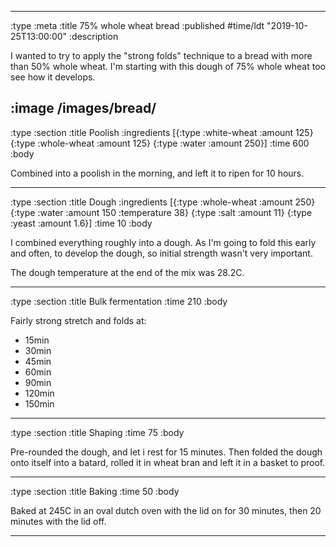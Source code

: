 --------------------------------------------------------------------------------
:type :meta
:title 75% whole wheat bread
:published #time/ldt "2019-10-25T13:00:00"
:description

I wanted to try to apply the "strong folds" technique to a bread with more than
50% whole wheat. I'm starting with this dough of 75% whole wheat too see how it
develops.

:image /images/bread/
--------------------------------------------------------------------------------
:type :section
:title Poolish
:ingredients
[{:type :white-wheat :amount 125}
 {:type :whole-wheat :amount 125}
 {:type :water :amount 250}]
:time 600
:body

Combined into a poolish in the morning, and left it to ripen for 10 hours.

--------------------------------------------------------------------------------
:type :section
:title Dough
:ingredients
[{:type :whole-wheat :amount 250}
 {:type :water :amount 150 :temperature 38}
 {:type :salt :amount 11}
 {:type :yeast :amount 1.6}]
:time 10
:body

I combined everything roughly into a dough. As I'm going to fold this early and
often, to develop the dough, so initial strength wasn't very important.

The dough temperature at the end of the mix was 28.2C.

--------------------------------------------------------------------------------
:type :section
:title Bulk fermentation
:time 210
:body

Fairly strong stretch and folds at:

- 15min
- 30min
- 45min
- 60min
- 90min
- 120min
- 150min

--------------------------------------------------------------------------------
:type :section
:title Shaping
:time 75
:body

Pre-rounded the dough, and let i rest for 15 minutes. Then folded the dough onto
itself into a batard, rolled it in wheat bran and left it in a basket to proof.

--------------------------------------------------------------------------------
:type :section
:title Baking
:time 50
:body

Baked at 245C in an oval dutch oven with the lid on for 30 minutes, then 20
minutes with the lid off.

--------------------------------------------------------------------------------
